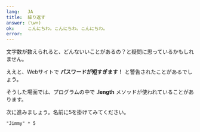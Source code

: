 ```yaml
---
lang:   JA
title:  繰り返す
answer: (\w+)
ok:     こんにちわ。こんにちわ。こんにちわ。
error:  
---
```


文字数が数えられると、どんないいことがあるの？と疑問に思っているかもしれません。

ええと、Webサイトで __パスワードが短すぎます！__ と警告されたことがあるでしょう。

そうした場面では、プログラムの中で __.length__ メソッドが使われていることがあります。

次に進みましょう。名前に5を掛けてみてください。

    "Jimmy" * 5
